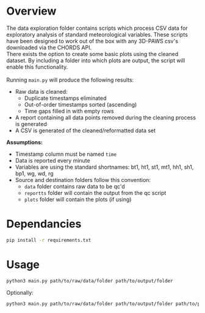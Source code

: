 # Overview
The data exploration folder contains scripts which process CSV data for exploratory analysis of standard meteorological variables.
These scripts have been designed to work out of the box with any 3D-PAWS csv's downloaded via the CHORDS API.<br>
There exists the option to create some basic plots using the cleaned dataset. By including a folder into which plots are output, the script
will enable this functionality.<br>
<br>
Running `main.py` will produce the following results:
- Raw data is cleaned:
  - Duplicate timestamps eliminated
  - Out-of-order timestamps sorted (ascending)
  - Time gaps filled in with empty rows
- A report containing all data points removed during the cleaning process is generated 
- A CSV is generated of the cleaned/reformatted data set

**Assumptions:**

- Timestamp column must be named `time`
- Data is reported every minute
- Variables are using the standard shortnames: bt1, ht1, st1, mt1, hh1, sh1, bp1, wg, wd, rg
- Source and destination folders follow this convention:
  - ```data``` folder contains raw data to be qc'd
  - ```reportts``` folder will contain the output from the qc script
  - ```plots``` folder will contain the plots (if using) 

# Dependancies 
```bash
pip install -r requirements.txt
```

# Usage
```bash
python3 main.py path/to/raw/data/folder path/to/output/folder
```
Optionally:
```bash
python3 main.py path/to/raw/data/folder path/to/output/folder path/to/plots/folder
```
